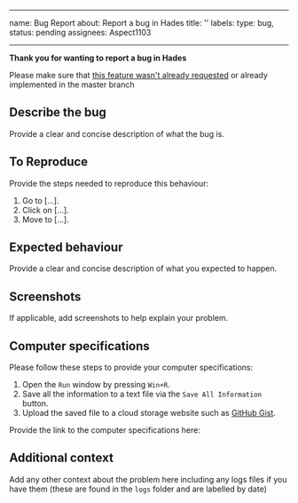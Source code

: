 _______________________________________________________________________________

name: Bug Report
about: Report a bug in Hades
title: ''
labels: type: bug, status: pending
assignees: Aspect1103

_______________________________________________________________________________

**Thank you for wanting to report a bug in Hades**

Please make sure that [this feature wasn't already requested](https://github.com/Aspect1103/Hades/issues?q=is%3Aissue+is%3Aopen+)
or already implemented in the master branch

## Describe the bug

Provide a clear and concise description of what the bug is.

## To Reproduce

Provide the steps needed to reproduce this behaviour:

1. Go to \[...\].
2. Click on \[...\].
3. Move to \[...\].

## Expected behaviour

Provide a clear and concise description of what you expected to happen.

## Screenshots

If applicable, add screenshots to help explain your problem.

## Computer specifications

Please follow these steps to provide your computer specifications:

1. Open the `Run` window by pressing `Win+R`.
2. Save all the information to a text file via the `Save All Information`
   button.
3. Upload the saved file to a cloud storage website such as [GitHub Gist](https://gist.github.com).

Provide the link to the computer specifications here:

## Additional context

Add any other context about the problem here including any logs files if you
have them (these are found in the `logs` folder and are labelled by date)
